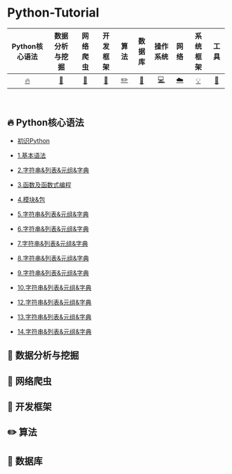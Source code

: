 # Python-Tutorial


| Python核心语法 | 数据分析与挖掘 | 网络爬虫 | 开发框架 | 算法 | 数据库 | 操作系统 | 网络 | 系统框架  | 工具 |
| :--------: | :---------: | :---------: | :---------: | :---------: | :---------:| :---------: | :-------: | :-------:| :------:|
| [:fire:](#fire-Python核心语法) | [:memo:](#memo-数据分析与挖掘)|[:watermelon:](#watermelon-网络爬虫) | [:art:](#art-开发框架) |[:pencil2:](#pencil2-算法)|  [:floppy_disk:](#floppy_disk-数据库)| [:computer:](#computer-操作系统)| [:cloud:](#cloud-网络)| [:bulb:](#bulb-系统框架)|[:wrench:](#wrench-工具) |

<br>

## :fire: Python核心语法

- [初识Python](https://github.com/jianyongqing/Python-Tutorial/blob/master/Notes/00.%E5%88%9D%E8%AF%86Python.md)

- [1.基本语法](https://github.com/jianyongqing/Python-Tutorial/blob/master/Notes/01.%E5%9F%BA%E6%9C%AC%E8%AF%AD%E6%B3%95.md)

- [2.字符串&列表&元组&字典](https://github.com/jianyongqing/Python-Tutorial/blob/master/Notes/02.%E5%AD%97%E7%AC%A6%E4%B8%B2%26%E5%88%97%E8%A1%A8%26%E5%85%83%E7%BB%84%26%E5%AD%97%E5%85%B8.md)

- [3.函数及函数式编程](https://github.com/jianyongqing/Python-Tutorial/blob/master/Notes/03.%E5%87%BD%E6%95%B0%E5%8F%8A%E5%87%BD%E6%95%B0%E5%BC%8F%E7%BC%96%E7%A8%8B.md)

- [4.模块&包](https://github.com/jianyongqing/Python-Tutorial/blob/master/Notes/04.%E6%A8%A1%E5%9D%97%26%E5%8C%85.md)

- [5.字符串&列表&元组&字典](https://github.com/jianyongqing/Python-Tutorial/blob/master/Notes/02.%E5%AD%97%E7%AC%A6%E4%B8%B2%26%E5%88%97%E8%A1%A8%26%E5%85%83%E7%BB%84%26%E5%AD%97%E5%85%B8.md)

- [6.字符串&列表&元组&字典](https://github.com/jianyongqing/Python-Tutorial/blob/master/Notes/02.%E5%AD%97%E7%AC%A6%E4%B8%B2%26%E5%88%97%E8%A1%A8%26%E5%85%83%E7%BB%84%26%E5%AD%97%E5%85%B8.md)

- [7.字符串&列表&元组&字典](https://github.com/jianyongqing/Python-Tutorial/blob/master/Notes/02.%E5%AD%97%E7%AC%A6%E4%B8%B2%26%E5%88%97%E8%A1%A8%26%E5%85%83%E7%BB%84%26%E5%AD%97%E5%85%B8.md)

- [8.字符串&列表&元组&字典](https://github.com/jianyongqing/Python-Tutorial/blob/master/Notes/02.%E5%AD%97%E7%AC%A6%E4%B8%B2%26%E5%88%97%E8%A1%A8%26%E5%85%83%E7%BB%84%26%E5%AD%97%E5%85%B8.md)

- [9.字符串&列表&元组&字典](https://github.com/jianyongqing/Python-Tutorial/blob/master/Notes/02.%E5%AD%97%E7%AC%A6%E4%B8%B2%26%E5%88%97%E8%A1%A8%26%E5%85%83%E7%BB%84%26%E5%AD%97%E5%85%B8.md)

- [10.字符串&列表&元组&字典](https://github.com/jianyongqing/Python-Tutorial/blob/master/Notes/02.%E5%AD%97%E7%AC%A6%E4%B8%B2%26%E5%88%97%E8%A1%A8%26%E5%85%83%E7%BB%84%26%E5%AD%97%E5%85%B8.md)

- [12.字符串&列表&元组&字典](https://github.com/jianyongqing/Python-Tutorial/blob/master/Notes/02.%E5%AD%97%E7%AC%A6%E4%B8%B2%26%E5%88%97%E8%A1%A8%26%E5%85%83%E7%BB%84%26%E5%AD%97%E5%85%B8.md)

- [13.字符串&列表&元组&字典](https://github.com/jianyongqing/Python-Tutorial/blob/master/Notes/02.%E5%AD%97%E7%AC%A6%E4%B8%B2%26%E5%88%97%E8%A1%A8%26%E5%85%83%E7%BB%84%26%E5%AD%97%E5%85%B8.md)

- [14.字符串&列表&元组&字典](https://github.com/jianyongqing/Python-Tutorial/blob/master/Notes/02.%E5%AD%97%E7%AC%A6%E4%B8%B2%26%E5%88%97%E8%A1%A8%26%E5%85%83%E7%BB%84%26%E5%AD%97%E5%85%B8.md)


## :memo: 数据分析与挖掘

## :watermelon: 网络爬虫

## :art: 开发框架

## :pencil2: 算法

## :floppy_disk: 数据库
